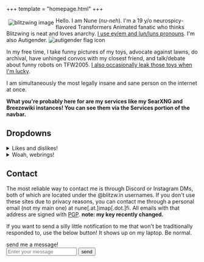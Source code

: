 +++
template = "homepage.html"
+++


<span style="float:left;padding:5px;">![blitzwing image](/funnyguy.png)</span> Hello. I am Nune (*nu-neh*). I'm a 19 y/o neurospicy-flavored Transformers Animated fanatic who thinks Blitzwing is neat and loves anarchy. [I use ey/em and lun/luns pronouns](https://blitzw.in/maq/#why-do-you-use-neopronouns-why-don-t-you-just-use-they-them). I'm also Autigender. ![autigender flag icon](/Autigendersmall.png)

In my free time, I take funny pictures of my toys, advocate against lawns, do archival, have unhinged convos with my closest friend, and talk/debate about funny robots on TFW2005. [I also occasionally leak those toys when I'm lucky](https://www.tfw2005.com/boards/threads/transformers-collaborative-naruto-shippuden-kurama-gamakichi-anime-toys-tra-gen-project-tails.1268943/).

I am simultaneously the most legally insane and sane person on the internet at once.

**What you're probably here for are my services like my SearXNG and Breezewiki instances! You can see them via the Services portion of the navbar.**
## Dropdowns
<details><summary>Likes and dislikes!</summary>
<div style="font-size:75%";>
    
| ### I like:<br>* Transformers (mainly Animated and G1)<br>* Blitzwing!<br>* obscure knockoffs of Transformers toys, esp of Animated<br>* hosting services on my site!<br>* media preservation by any means necessary<br>* studying anarchism, abolitionist theory, etc...<br>* gardening<br>* attempting to write fanfic<br>* Consolas, my favorite font | ### I dislike:<br>* the state<br>* Transformers humanizations (I won't attack, but I suggest you don't show them around me)<br>* ABA and the special "education"/segregation system (as a survivor)<br>* Ableists, eugenicists, and their supporters<br>* People who deny the scientific fact that fiction affects reality or refuse to be critical of what they consume<br>* Negative confrontations<br>* Object shows (These aren't just a dislike, they're a trigger. If you don't know what these are, don't worry about it. If you do, do not bring them up around me.)<br>* Lewd/NSFW content due to trauma |
|-------------------------------------------------------------------------------------------------------------------------------------------------------------------------------------------------------------------------------------------------------------------------------------------------------------------------------------------------------------------------------------------------------------------------------------------------------------------|-------------------------------------------------------------------------------------------------------------------------------------------------------------------------------------------------------------------------------------------------------------------------------------------------------------------------------------------------------------------------------------------------------------------------------------------------------------------------------------------------------------------------------------------------------------------------------------------------------------------|

</div></details>
<details><summary>Woah, webrings!</summary>
    <p><span><a href="https://webring.dinhe.net/prev/https://www.blitzw.in">prev</a> | <a href="https://webring.dinhe.net/">retronaut</a> | <a href="https://webring.dinhe.net/next/https://www.blitzw.in">next</a></span></p>
    <p><span><a href="https://webring.bucketfish.me/redirect.html?to=prev&name=blitzw.in">prev</a> | <a href="https://webring.bucketfish.me">bucketfish</a> | <a href="https://webring.bucketfish.me/redirect.html?to=next&name=blitzw.in">next</a></span></p>
    <p><span><a href="https://512kb.club">512KB Club</a></span></p></details>

## Contact

The most reliable way to contact me is through Discord or Instagram DMs, both of which are located under the @blitzw.in usernames. If you don't use these sites due to privacy reasons, you can contact me through a personal email (not my main one) at nune[.at.]imap[.dot.]fi. All emails with that address are signed with [PGP](/PGP.txt). **note: my key recently changed.**

If you want to send a silly little notification to me that won't be traditionally responded to, use the below button! It shows up on my laptop. Be normal.
<form id="ntfy-form">
    <label for="message">send me a message!</label><br>
    <input id="message" name="message" rows="4" cols="50" placeholder="Enter your message"></input> <button type="button" id="send-button">send</button>
</form>
<script src="ntfy.js" defer></script>
